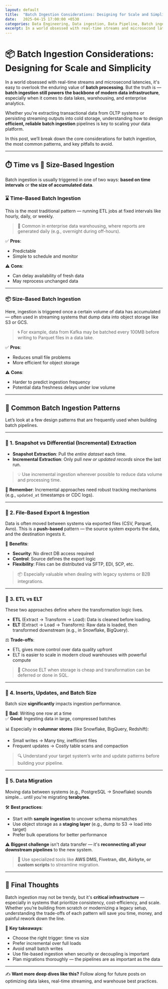 ```yaml
---
layout: default
title:  "Batch Ingestion Considerations: Designing for Scale and Simplicity"
date:   2025-04-15 17:00:00 +0530
categories: Data Engineering, Data ingestion, Data Pipeline, Batch ingestion
excerpt: In a world obsessed with real-time streams and microsecond latencies, it's easy to overlook the enduring value of batch processing. But the truth is — batch ingestion still powers the backbone of modern data infrastructure, especially when it comes to data lakes, warehousing, and enterprise analytics.
---
```


# 📦 Batch Ingestion Considerations: Designing for Scale and Simplicity

In a world obsessed with real-time streams and microsecond latencies, it's easy to overlook the enduring value of **batch processing**. But the truth is — **batch ingestion still powers the backbone of modern data infrastructure**, especially when it comes to data lakes, warehousing, and enterprise analytics.

Whether you're extracting transactional data from OLTP systems or persisting streaming outputs into cold storage, understanding how to design **efficient, reliable batch ingestion** pipelines is key to scaling your data platform.

In this post, we’ll break down the core considerations for batch ingestion, the most common patterns, and key pitfalls to avoid.

---

## ⏱️ Time vs 📏 Size-Based Ingestion

Batch ingestion is usually triggered in one of two ways: **based on time intervals** or **the size of accumulated data**.

### ⌛ Time-Based Batch Ingestion

This is the most traditional pattern — running ETL jobs at fixed intervals like hourly, daily, or weekly.

> 🏢 Common in enterprise data warehousing, where reports are generated daily (e.g., overnight during off-hours).

✅ **Pros**:
- Predictable
- Simple to schedule and monitor

⚠️ **Cons**:
- Can delay availability of fresh data
- May reprocess unchanged data

---

### 📦 Size-Based Batch Ingestion

Here, ingestion is triggered once a certain volume of data has accumulated — often used in streaming systems that dump data into object storage like S3 or GCS.

> 🌀 For example, data from Kafka may be batched every 100MB before writing to Parquet files in a data lake.

✅ **Pros**:
- Reduces small file problems
- More efficient for object storage

⚠️ **Cons**:
- Harder to predict ingestion frequency
- Potential data freshness delays under low volume

---

## 🧩 Common Batch Ingestion Patterns

Let’s look at a few design patterns that are frequently used when building batch pipelines.

---

### 📸 1. Snapshot vs Differential (Incremental) Extraction

- **Snapshot Extraction**: Pull the *entire dataset* each time.
- **Incremental Extraction**: Only pull *new or updated records* since the last run.

> 💡 Use incremental ingestion wherever possible to reduce data volume and processing time.

🧠 **Remember**: Incremental approaches need robust tracking mechanisms (e.g., `updated_at` timestamps or CDC logs).

---

### 📁 2. File-Based Export & Ingestion

Data is often moved between systems via exported files (CSV, Parquet, Avro). This is a **push-based** pattern — the source system exports the data, and the destination ingests it.

🔐 **Benefits**:
- **Security**: No direct DB access required
- **Control**: Source defines the export logic
- **Flexibility**: Files can be distributed via SFTP, EDI, SCP, etc.

> 📦 Especially valuable when dealing with legacy systems or B2B integrations.

---

### 🔄 3. ETL vs ELT

These two approaches define *where* the transformation logic lives.

- **ETL** (Extract → Transform → Load): Data is cleaned before loading.
- **ELT** (Extract → Load → Transform): Raw data is loaded, then transformed downstream (e.g., in Snowflake, BigQuery).

⚖️ **Trade-offs**:
- ETL gives more control over data quality upfront
- ELT is easier to scale in modern cloud warehouses with powerful compute

> 🧠 Choose ELT when storage is cheap and transformation can be deferred or done in SQL.

---

### 🧮 4. Inserts, Updates, and Batch Size

Batch size **significantly** impacts ingestion performance.

🚫 **Bad**: Writing one row at a time  
✅ **Good**: Ingesting data in large, compressed batches

📊 Especially in **columnar stores** (like Snowflake, BigQuery, Redshift):
- Small writes → Many tiny, inefficient files
- Frequent updates → Costly table scans and compaction

> 🔍 Understand your target system’s write and update patterns before building your pipeline.

---

### 🔄 5. Data Migration

Moving data between systems (e.g., PostgreSQL → Snowflake) sounds simple… until you're migrating **terabytes**.

🛠️ **Best practices**:
- Start with **sample ingestion** to uncover schema mismatches
- Use object storage as a **staging layer** (e.g., dump to S3 → load into target)
- Prefer bulk operations for better performance

⚠️ **Biggest challenge** isn't data transfer — it's **reconnecting all your downstream pipelines** to the new system.

> 🚚 Use specialized tools like **AWS DMS, Fivetran, dbt, Airbyte, or custom scripts** to streamline migration.

---

## 🧠 Final Thoughts

Batch ingestion may not be trendy, but it's **critical infrastructure** — especially in systems that prioritize consistency, cost-efficiency, and scale. Whether you’re building from scratch or modernizing a legacy setup, understanding the trade-offs of each pattern will save you time, money, and painful rework down the line.

🔁 **Key takeaways**:
- Choose the right trigger: time vs size
- Prefer incremental over full loads
- Avoid small batch writes
- Use file-based ingestion when security or decoupling is important
- Plan migrations thoroughly — the pipelines are as important as the data

---

✍️ **Want more deep dives like this?** Follow along for future posts on optimizing data lakes, real-time streaming, and warehouse best practices.
